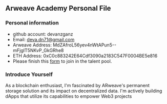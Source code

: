 ## Arweave Academy Personal File

### Personal information

- github account: devanzganz
- Email: deva.dn71@gmail.com
- Arweave Address: MdZAfroL56yev4nWtAPun5--mFjgIT5NKvP_GkGRhe8
- ETH Address: 0xC0c883242E64Cdf3090a2183C547F0004BE5e816
- Please finish this [form](https://docs.google.com/forms/d/e/1FAIpQLSfWA5fIIcBgmRppm3jNz5vmf9Mai_QMVil-2pO4r7YKn_Zhtw/viewform?usp=sf_link) to join in the talent pool.

### Introduce Yourself
 As a blockchain enthusiast, I'm fascinated by ARweave's permanent storage solution and its impact on decentralized data. I'm actively building dApps that utilize its capabilities to empower Web3 projects
